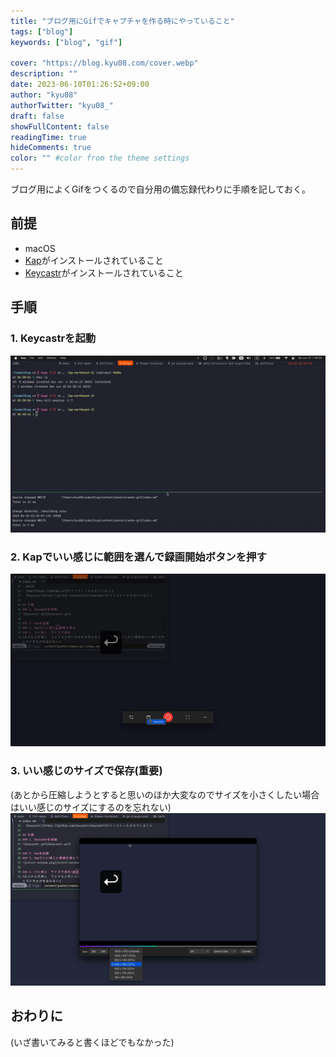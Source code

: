 ```yaml
---
title: "ブログ用にGifでキャプチャを作る時にやっていること"
tags: ["blog"]
keywords: ["blog", "gif"]

cover: "https://blog.kyu08.com/cover.webp"
description: ""
date: 2023-06-10T01:26:52+09:00
author: "kyu08"
authorTwitter: "kyu08_"
draft: false
showFullContent: false
readingTime: true
hideComments: true
color: "" #color from the theme settings
---
```


ブログ用によくGifをつくるので自分用の備忘録代わりに手順を記しておく。

## 前提
- macOS
- [Kap](https://getkap.co/)がインストールされていること
- [Keycastr](https://github.com/keycastr/keycastr)がインストールされていること

## 手順
### 1. Keycastrを起動
![keycastr.gif](keycastr.gif)

### 2. Kapでいい感じに範囲を選んで録画開始ボタンを押す
![select-window.webp](select-window.webp)

### 3. いい感じのサイズで保存(重要)
(あとから圧縮しようとすると思いのほか大変なのでサイズを小さくしたい場合はいい感じのサイズにするのを忘れない)
![select-size.webp](select-size.webp)


## おわりに
(いざ書いてみると書くほどでもなかった)
